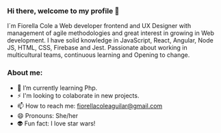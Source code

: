 ### Hi there, welcome to my profile 👋

I´m Fiorella Cole a Web developer frontend and UX Designer with management of agile methodologies and great
interest in growing in Web development. I have solid knowledge in JavaScript, React, Angular, Node JS,
HTML, CSS, Firebase and Jest. Passionate about working in multicultural teams, continuous learning and
Opening to change.

### About me:

- 🌱 I’m currently learning Php.
- ⚡ I'm looking to colaborate in new projects.
- 📫 How to reach me: fiorellacoleaguilar@gmail.com
- 😄 Pronouns: She/her
- 👽 Fun fact: I love star wars!

<!--
**FiorellaCole/FiorellaCole** is a ✨ _special_ ✨ repository because its `README.md` (this file) appears on your GitHub profile.

### More info:

You can also contact me in my Linkedin:

💡 https://www.linkedin.com/in/fiorella-cole/


